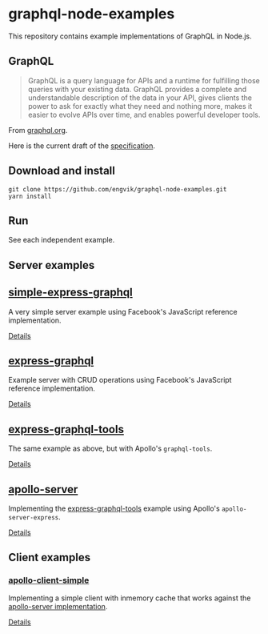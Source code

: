 # graphql-node-examples

This repository contains example implementations of GraphQL in Node.js.

## GraphQL

> GraphQL is a query language for APIs and a runtime for fulfilling those queries with your existing data. GraphQL provides a complete and understandable description of the data in your API, gives clients the power to ask for exactly what they need and nothing more, makes it easier to evolve APIs over time, and enables powerful developer tools.

From [graphql.org](http://graphql.org/).

Here is the current draft of the [specification](https://facebook.github.io/graphql/).

## Download and install

```
git clone https://github.com/engvik/graphql-node-examples.git
yarn install
```

## Run

See each independent example.

## Server examples

## [simple-express-graphql](https://github.com/engvik/graphql-node-examples/tree/master/simple-express-graphql)

A very simple server example using Facebook's JavaScript reference implementation.

[Details](https://github.com/engvik/graphql-node-examples/blob/master/simple-express-graphql/README.md)

## [express-graphql](https://github.com/engvik/graphql-node-examples/tree/master/express-graphql)

Example server with CRUD operations using Facebook's JavaScript reference implementation.

[Details](https://github.com/engvik/graphql-node-examples/blob/master/express-graphql/README.md)

## [express-graphql-tools](https://github.com/engvik/graphql-node-examples/tree/master/express-graphql-tools)

The same example as above, but with Apollo's `graphql-tools`.

[Details](https://github.com/engvik/graphql-node-examples/blob/master/express-graphql-tools/README.md)

## [apollo-server](https://github.com/engvik/graphql-node-examples/tree/master/apollo-server)

Implementing the [express-graphql-tools](https://github.com/engvik/graphql-node-examples/tree/master/express-graphql-tools) example using Apollo's `apollo-server-express`.

[Details](https://github.com/engvik/graphql-node-examples/blob/master/apollo-server/README.md)

## Client examples

### [apollo-client-simple](https://github.com/engvik/graphql-node-examples/tree/master/apollo-client-simple)

Implementing a simple client with inmemory cache that works against the [apollo-server implementation](https://github.com/engvik/graphql-node-examples/tree/master/apollo-server).

[Details](https://github.com/engvik/graphql-node-examples/blob/master/apollo-client-simple/README.md)
